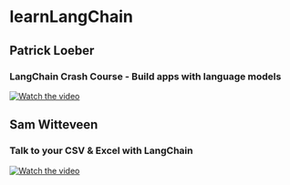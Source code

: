# learnLangChain

## Patrick Loeber

###  LangChain Crash Course - Build apps with language models 
[![Watch the video](https://img.youtube.com/vi/LbT1yp6quS8/hqdefault.jpg)](https://www.youtube.com/watch?v=LbT1yp6quS8)

## Sam Witteveen

###  Talk to your CSV & Excel with LangChain 
[![Watch the video](https://img.youtube.com/vi/xQ3mZhw69bc/hqdefault.jpg)](https://www.youtube.com/watch?v=xQ3mZhw69bc)
